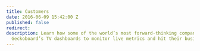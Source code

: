 ```yaml
---
title: Customers
date: 2016-06-09 15:42:00 Z
published: false
redirect: 
description: Learn how some of the world’s most forward-thinking companies are using
  Geckoboard’s TV dashboards to monitor live metrics and hit their business goals.
---
```


